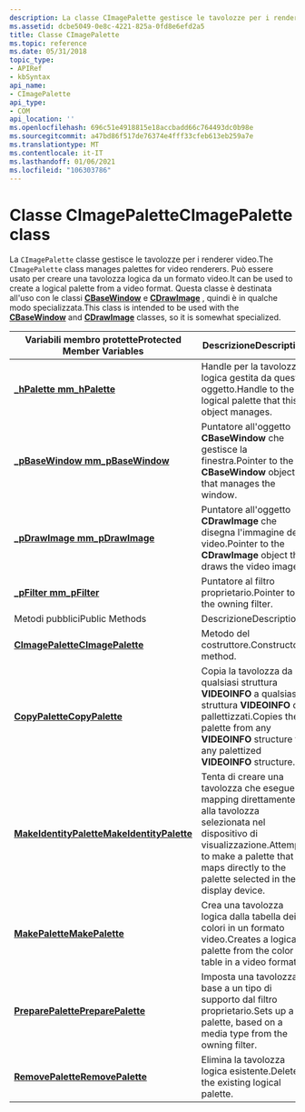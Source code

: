 ```yaml
---
description: La classe CImagePalette gestisce le tavolozze per i renderer video. Può essere usato per creare una tavolozza logica da un formato video. Questa classe è destinata all'uso con le classi CBaseWindow e CDrawImage, quindi è in qualche modo specializzata.
ms.assetid: dcbe5049-0e8c-4221-825a-0fd8e6efd2a5
title: Classe CImagePalette
ms.topic: reference
ms.date: 05/31/2018
topic_type:
- APIRef
- kbSyntax
api_name:
- CImagePalette
api_type:
- COM
api_location: ''
ms.openlocfilehash: 696c51e4918815e18accbadd66c764493dc0b98e
ms.sourcegitcommit: a47bd86f517de76374e4fff33cfeb613eb259a7e
ms.translationtype: MT
ms.contentlocale: it-IT
ms.lasthandoff: 01/06/2021
ms.locfileid: "106303786"
---
```

# <a name="cimagepalette-class"></a><span data-ttu-id="e52ca-105">Classe CImagePalette</span><span class="sxs-lookup"><span data-stu-id="e52ca-105">CImagePalette class</span></span>

<span data-ttu-id="e52ca-106">La `CImagePalette` classe gestisce le tavolozze per i renderer video.</span><span class="sxs-lookup"><span data-stu-id="e52ca-106">The `CImagePalette` class manages palettes for video renderers.</span></span> <span data-ttu-id="e52ca-107">Può essere usato per creare una tavolozza logica da un formato video.</span><span class="sxs-lookup"><span data-stu-id="e52ca-107">It can be used to create a logical palette from a video format.</span></span> <span data-ttu-id="e52ca-108">Questa classe è destinata all'uso con le classi [**CBaseWindow**](cbasewindow.md) e [**CDrawImage**](cdrawimage.md) , quindi è in qualche modo specializzata.</span><span class="sxs-lookup"><span data-stu-id="e52ca-108">This class is intended to be used with the [**CBaseWindow**](cbasewindow.md) and [**CDrawImage**](cdrawimage.md) classes, so it is somewhat specialized.</span></span>



| <span data-ttu-id="e52ca-109">Variabili membro protette</span><span class="sxs-lookup"><span data-stu-id="e52ca-109">Protected Member Variables</span></span>                                       | <span data-ttu-id="e52ca-110">Descrizione</span><span class="sxs-lookup"><span data-stu-id="e52ca-110">Description</span></span>                                                                                    |
|------------------------------------------------------------------|------------------------------------------------------------------------------------------------|
| [<span data-ttu-id="e52ca-111">**\_hPalette m**</span><span class="sxs-lookup"><span data-stu-id="e52ca-111">**m\_hPalette**</span></span>](cimagepalette-m-hpalette.md)                  | <span data-ttu-id="e52ca-112">Handle per la tavolozza logica gestita da questo oggetto.</span><span class="sxs-lookup"><span data-stu-id="e52ca-112">Handle to the logical palette that this object manages.</span></span>                                        |
| [<span data-ttu-id="e52ca-113">**\_pBaseWindow m**</span><span class="sxs-lookup"><span data-stu-id="e52ca-113">**m\_pBaseWindow**</span></span>](cimagepalette-m-pbasewindow.md)            | <span data-ttu-id="e52ca-114">Puntatore all'oggetto **CBaseWindow** che gestisce la finestra.</span><span class="sxs-lookup"><span data-stu-id="e52ca-114">Pointer to the **CBaseWindow** object that manages the window.</span></span>                                 |
| [<span data-ttu-id="e52ca-115">**\_pDrawImage m**</span><span class="sxs-lookup"><span data-stu-id="e52ca-115">**m\_pDrawImage**</span></span>](cimagepalette-m-pdrawimage.md)              | <span data-ttu-id="e52ca-116">Puntatore all'oggetto **CDrawImage** che disegna l'immagine del video.</span><span class="sxs-lookup"><span data-stu-id="e52ca-116">Pointer to the **CDrawImage** object that draws the video image.</span></span>                               |
| [<span data-ttu-id="e52ca-117">**\_pFilter m**</span><span class="sxs-lookup"><span data-stu-id="e52ca-117">**m\_pFilter**</span></span>](cimagepalette-m-pfilter.md)                    | <span data-ttu-id="e52ca-118">Puntatore al filtro proprietario.</span><span class="sxs-lookup"><span data-stu-id="e52ca-118">Pointer to the owning filter.</span></span>                                                                  |
| <span data-ttu-id="e52ca-119">Metodi pubblici</span><span class="sxs-lookup"><span data-stu-id="e52ca-119">Public Methods</span></span>                                                   | <span data-ttu-id="e52ca-120">Descrizione</span><span class="sxs-lookup"><span data-stu-id="e52ca-120">Description</span></span>                                                                                    |
| [<span data-ttu-id="e52ca-121">**CImagePalette**</span><span class="sxs-lookup"><span data-stu-id="e52ca-121">**CImagePalette**</span></span>](cimagepalette-cimagepalette.md)             | <span data-ttu-id="e52ca-122">Metodo del costruttore.</span><span class="sxs-lookup"><span data-stu-id="e52ca-122">Constructor method.</span></span>                                                                            |
| [<span data-ttu-id="e52ca-123">**CopyPalette**</span><span class="sxs-lookup"><span data-stu-id="e52ca-123">**CopyPalette**</span></span>](cimagepalette-copypalette.md)                 | <span data-ttu-id="e52ca-124">Copia la tavolozza da qualsiasi struttura **VIDEOINFO** a qualsiasi struttura **VIDEOINFO** di pallettizzati.</span><span class="sxs-lookup"><span data-stu-id="e52ca-124">Copies the palette from any **VIDEOINFO** structure to any palettized **VIDEOINFO** structure.</span></span> |
| [<span data-ttu-id="e52ca-125">**MakeIdentityPalette**</span><span class="sxs-lookup"><span data-stu-id="e52ca-125">**MakeIdentityPalette**</span></span>](cimagepalette-makeidentitypalette.md) | <span data-ttu-id="e52ca-126">Tenta di creare una tavolozza che esegue il mapping direttamente alla tavolozza selezionata nel dispositivo di visualizzazione.</span><span class="sxs-lookup"><span data-stu-id="e52ca-126">Attempts to make a palette that maps directly to the palette selected in the display device.</span></span>   |
| [<span data-ttu-id="e52ca-127">**MakePalette**</span><span class="sxs-lookup"><span data-stu-id="e52ca-127">**MakePalette**</span></span>](cimagepalette-makepalette.md)                 | <span data-ttu-id="e52ca-128">Crea una tavolozza logica dalla tabella dei colori in un formato video.</span><span class="sxs-lookup"><span data-stu-id="e52ca-128">Creates a logical palette from the color table in a video format.</span></span>                              |
| [<span data-ttu-id="e52ca-129">**PreparePalette**</span><span class="sxs-lookup"><span data-stu-id="e52ca-129">**PreparePalette**</span></span>](cimagepalette-preparepalette.md)           | <span data-ttu-id="e52ca-130">Imposta una tavolozza in base a un tipo di supporto dal filtro proprietario.</span><span class="sxs-lookup"><span data-stu-id="e52ca-130">Sets up a palette, based on a media type from the owning filter.</span></span>                               |
| [<span data-ttu-id="e52ca-131">**RemovePalette**</span><span class="sxs-lookup"><span data-stu-id="e52ca-131">**RemovePalette**</span></span>](cimagepalette-removepalette.md)             | <span data-ttu-id="e52ca-132">Elimina la tavolozza logica esistente.</span><span class="sxs-lookup"><span data-stu-id="e52ca-132">Deletes the existing logical palette.</span></span>                                                          |



 

 

 



